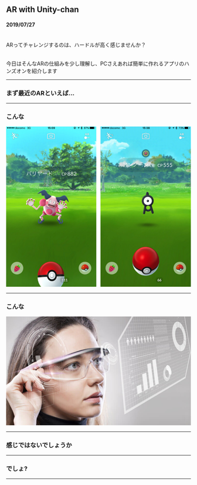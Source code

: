 ## AR with Unity-chan

#### 2019/07/27<br><br>

ARってチャレンジするのは、ハードルが高く感じませんか？<br><br>

今日はそんなARの仕組みを少し理解し、PCさえあれば簡単に作れるアプリのハンズオンを紹介します

---


### まず最近のARといえば...



---


### こんな
![pokemongo](assets/img/pokemongo.png)


---


### こんな
![arglass](assets/img/arglass.png)


---


### 感じではないでしょうか


---


### でしょ?


---

